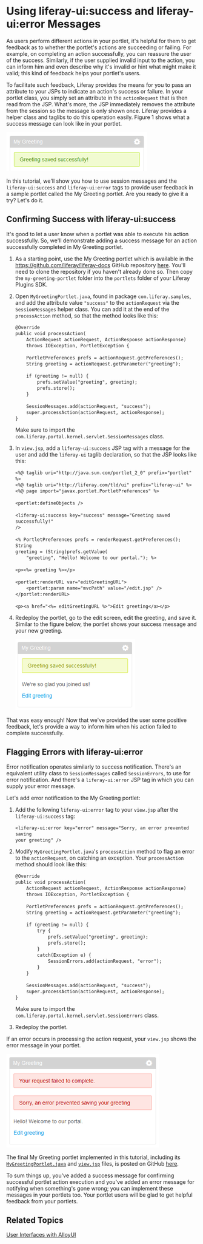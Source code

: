 # Using liferay-ui:success and liferay-ui:error Messages [](id=using-liferay-uisuccess-and-liferay-uierror-message-lp-6-2-develop-tutorial)

As users perform different actions in your portlet, it's helpful for them to get
feedback as to whether the portlet's actions are succeeding or failing. For
example, on completing an action successfully, you can reassure the user of the
success. Similarly, if the user supplied invalid input to the action, you can
inform him and even describe why it's invalid or hint what might make it valid;
this kind of feedback helps your portlet's users.  

To facilitate such feedback, Liferay provides the means for you to pass an
attribute to your JSPs to indicate an action's success or failure. In your
portlet class, you simply set an attribute in the `actionRequest` that is then
read from the JSP. What's more, the JSP immediately removes the attribute from
the session so the message is only shown once. Liferay provides a helper class
and taglibs to do this operation easily. Figure 1 shows what a success message
can look like in your portlet. 

![Figure 1: Giving feedback on a user's success is easy using the `liferay-ui:success` tag and the `SessionMessage` helper class.](../../images/liferay-ui-success.png)

In this tutorial, we'll show you how to use session messages and the
`liferay-ui:success` and `liferay-ui:error` tags to provide user feedback in a
sample portlet called the My Greeting portlet. Are you ready to give it a try?
Let's do it. 

## Confirming Success with liferay-ui:success [](id=confirming-success-with-liferay-uisuccess-lp-6-2-develop-tutorial)

It's good to let a user know when a portlet was able to execute his action
successfully. So, we'll demonstrate adding a success message for an action
successfully completed in My Greeting portlet. 

1.  As a starting point, use the My Greeting portlet which is available in the
<https://github.com/liferay/liferay-docs> 
GitHub repository 
[here](https://github.com/liferay/liferay-docs/tree/master/develop/tutorials/code/liferayui/success/begin/my-greeting-portlet).
You'll need to clone the repository if you haven't already done so. Then copy
the `my-greeting-portlet` folder into the `portlets` folder of your Liferay
Plugins SDK. 

2.  Open `MyGreetingPortlet.java`, found in package `com.liferay.samples`, and
add the attribute value `"success"` to the `actionRequest` via the
`SessionMessages` helper class. You can add it at the end of the `processAction`
method, so that the method looks like this: 

    ```
    @Override
    public void processAction(
        ActionRequest actionRequest, ActionResponse actionResponse)
        throws IOException, PortletException {

        PortletPreferences prefs = actionRequest.getPreferences();
        String greeting = actionRequest.getParameter("greeting");

        if (greeting != null) {
            prefs.setValue("greeting", greeting);
            prefs.store();
        }

        SessionMessages.add(actionRequest, "success");
        super.processAction(actionRequest, actionResponse);
    }
    ```
    Make sure to import the `com.liferay.portal.kernel.servlet.SessionMessages` 
    class. 

3.  In `view.jsp`, add a `liferay-ui:success` JSP tag with a message for the
user and add the `liferay-ui` taglib declaration, so that the JSP looks like
this: 

    ```
    <%@ taglib uri="http://java.sun.com/portlet_2_0" prefix="portlet" %> 
    <%@ taglib uri="http://liferay.com/tld/ui" prefix="liferay-ui" %> 
    <%@ page import="javax.portlet.PortletPreferences" %>

    <portlet:defineObjects />

    <liferay-ui:success key="success" message="Greeting saved successfully!"
    />

    <% PortletPreferences prefs = renderRequest.getPreferences(); String
    greeting = (String)prefs.getValue(
        "greeting", "Hello! Welcome to our portal."); %>

    <p><%= greeting %></p>

    <portlet:renderURL var="editGreetingURL">
        <portlet:param name="mvcPath" value="/edit.jsp" />
    </portlet:renderURL>

    <p><a href="<%= editGreetingURL %>">Edit greeting</a></p>
    ```

4.  Redeploy the portlet, go to the edit screen, edit the
greeting, and save it. Similar to the figure below, the portlet shows your
success message and your new greeting.

    ![Figure 2: The `liferay-ui:success` tag provides the means to confirm the success of portlet actions.](../../images/success-saving-greeting.png)

That was easy enough! Now that we've provided the user some positive feedback,
let's provide a way to inform him when his action failed to complete
successfully. 

## Flagging Errors with liferay-ui:error [](id=flagging-errors-with-liferay-uierror-lp-6-2-develop-tutorial)

Error notification operates similarly to success notification. There's an
equivalent utility class to `SessionMessages` called `SessionErrors`, to use for
error notification. And there's a `liferay-ui:error` JSP tag in which you can
supply your error message. 

Let's add error notification to the My Greeting portlet: 

1.  Add the following `liferay-ui:error` tag to your `view.jsp` after the
`liferay-ui:success` tag: 

    ```
    <liferay-ui:error key="error" message="Sorry, an error prevented saving
    your greeting" />
    ```

2. Modify `MyGreetingPortlet.java`'s `processAction` method to flag an error to
the `actionRequest`, on catching an exception. Your `processAction` method should
look like this: 

    ```
    @Override
    public void processAction(
        ActionRequest actionRequest, ActionResponse actionResponse)
        throws IOException, PortletException {

        PortletPreferences prefs = actionRequest.getPreferences();
        String greeting = actionRequest.getParameter("greeting");

        if (greeting != null) {
            try {
                prefs.setValue("greeting", greeting);
                prefs.store();
            }
            catch(Exception e) {
                SessionErrors.add(actionRequest, "error");
            }
        }

        SessionMessages.add(actionRequest, "success");
        super.processAction(actionRequest, actionResponse);
    }
    ```

    Make sure to import the `com.liferay.portal.kernel.servlet.SessionErrors` 
    class.

3.  Redeploy the portlet. 

If an error occurs in processing the action request, your `view.jsp` shows
the error message in your portlet. 

![Figure 3: The sample My Greeting portlet shows an error message on failure to process the portlet action.](../../images/portlet-invalid-data.png)

The final My Greeting portlet implemented in this tutorial, including
its
[`MyGreetingPortlet.java`](https://github.com/liferay/liferay-docs/blob/master/develop/tutorials/code/liferayui/success/end/my-greeting-portlet/docroot/WEB-INF/src/com/liferay/samples/MyGreetingPortlet.java)
and
[`view.jsp`](https://github.com/liferay/liferay-docs/blob/master/develop/tutorials/code/liferayui/success/end/my-greeting-portlet/docroot/view.jsp)
files, is posted on GitHub 
[here](https://github.com/liferay/liferay-docs/tree/master/develop/tutorials/code/liferayui/success/end/my-greeting-portlet). 

To sum things up, you've added a success message for confirming successful
portlet action execution and you've added an error message for notifying when
something's gone wrong; you can implement these messages in your portlets too.
Your portlet users will be glad to get helpful feedback from your portlets. 

## Related Topics

[User Interfaces with AlloyUI](/develop/tutorials/-/knowledge_base/alloyui-lp-6-2-develop-tutorial)

